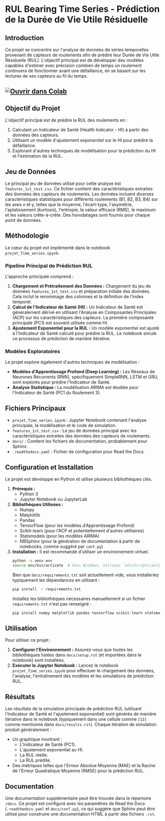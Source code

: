 # RUL Bearing Time Series - Prédiction de la Durée de Vie Utile Résiduelle

## Introduction
Ce projet se concentre sur l'analyse de données de séries temporelles provenant de capteurs de roulements afin de prédire leur Durée de Vie Utile Résiduelle (RUL). L'objectif principal est de développer des modèles capables d'estimer avec précision combien de temps un roulement continuera de fonctionner avant une défaillance, en se basant sur les lectures de ses capteurs au fil du temps.

## <a href="https://colab.research.google.com/github/Kalfa12/RUL_bearing_time_series/blob/main/projet_Time_series.ipynb" target="_parent"><img src="https://colab.research.google.com/assets/colab-badge.svg" alt="Ouvrir dans Colab"/></a>

## Objectif du Projet
L'objectif principal est de prédire la RUL des roulements en :
1.  Calculant un Indicateur de Santé (Health Indicator - HI) à partir des données des capteurs.
2.  Utilisant un modèle d'ajustement exponentiel sur le HI pour prédire la défaillance.
3.  Explorant d'autres techniques de modélisation pour la prédiction du HI et l'estimation de la RUL.

## Jeu de Données
Le principal jeu de données utilisé pour cette analyse est `features_1st_test.csv`. Ce fichier contient des caractéristiques extraites des données des capteurs de roulements. Les données incluent diverses caractéristiques statistiques pour différents roulements (B1, B2, B3, B4) sur les axes x et y, telles que la moyenne, l'écart-type, l'asymétrie, l'aplatissement (kurtosis), l'entropie, la valeur efficace (RMS), le maximum et les valeurs crête-à-crête. Des horodatages sont fournis pour chaque point de données.

## Méthodologie
Le cœur du projet est implémenté dans le notebook `projet_Time_series.ipynb`.

### Pipeline Principal de Prédiction RUL
L'approche principale comprend :
1.  **Chargement et Prétraitement des Données :** Chargement du jeu de données `features_1st_test.csv` et préparation initiale des données. Cela inclut le renommage des colonnes et la définition de l'index temporel.
2.  **Calcul de l'Indicateur de Santé (HI) :** Un Indicateur de Santé est généralement dérivé en utilisant l'Analyse en Composantes Principales (ACP) sur les caractéristiques des capteurs. La première composante principale (PC1) est souvent utilisée comme HI.
3.  **Ajustement Exponentiel pour la RUL :** Un modèle exponentiel est ajusté à l'Indicateur de Santé calculé pour prédire la RUL. Le notebook simule ce processus de prédiction de manière itérative.

### Modèles Exploratoires
Le projet explore également d'autres techniques de modélisation :
* **Modèles d'Apprentissage Profond (Deep Learning) :** Les Réseaux de Neurones Récurrents (RNN), spécifiquement SimpleRNN, LSTM et GRU, sont explorés pour prédire l'Indicateur de Santé.
* **Analyse Statistique :** La modélisation ARIMA est étudiée pour l'Indicateur de Santé (PC1 du Roulement 3).

## Fichiers Principaux
* `projet_Time_series.ipynb` : Jupyter Notebook contenant l'analyse principale, la modélisation et le code de simulation.
* `features_1st_test.csv` : Le jeu de données principal avec les caractéristiques extraites des données des capteurs de roulements.
* `docs/` : Contient les fichiers de documentation, probablement pour Sphinx.
* `.readthedocs.yaml` : Fichier de configuration pour Read the Docs.

## Configuration et Installation
Le projet est développé en Python et utilise plusieurs bibliothèques clés.

1.  **Prérequis :**
    * Python 3
    * Jupyter Notebook ou JupyterLab
2.  **Bibliothèques Utilisées :**
    * Numpy
    * Matplotlib
    * Pandas
    * TensorFlow (pour les modèles d'Apprentissage Profond)
    * Scikit-learn (pour l'ACP et potentiellement d'autres utilitaires)
    * Statsmodels (pour les modèles ARIMA)
    * NBSphinx (pour la génération de documentation à partir de notebooks, comme suggéré par `conf.py`)
3.  **Installation :**
    Il est recommandé d'utiliser un environnement virtuel.
    ```bash
    python -m venv env
    source env/bin/activate  # Sous Windows, utilisez `env\Scripts\activate`
    ```
    Bien que `docs/requirements.txt` soit actuellement vide, vous installeriez typiquement les dépendances en utilisant :
    ```bash
    pip install -r requirements.txt
    ```
    Installez les bibliothèques nécessaires manuellement si un fichier `requirements.txt` n'est pas renseigné :
    ```bash
    pip install numpy matplotlib pandas tensorflow scikit-learn statsmodels jupyter
    ```

## Utilisation
Pour utiliser ce projet :
1.  **Configurer l'Environnement :** Assurez-vous que toutes les bibliothèques listées dans `docs/setup.rst` (et importées dans le notebook) sont installées.
2.  **Exécuter le Jupyter Notebook :** Lancez le notebook `projet_Time_series.ipynb` pour effectuer le chargement des données, l'analyse, l'entraînement des modèles et les simulations de prédiction RUL.

## Résultats
Les résultats de la simulation principale de prédiction RUL (utilisant l'Indicateur de Santé et l'ajustement exponentiel) sont générés de manière itérative dans le notebook (typiquement dans une cellule comme `[13]` comme mentionné dans `docs/results.rst`). Chaque itération de simulation produit généralement :
* Un graphique montrant :
    * L'Indicateur de Santé (PC1).
    * L'ajustement exponentiel au HI.
    * La RUL réelle.
    * La RUL prédite.
* Des métriques telles que l'Erreur Absolue Moyenne (MAE) et la Racine de l'Erreur Quadratique Moyenne (RMSE) pour la prédiction RUL.

## Documentation
Une documentation supplémentaire peut être trouvée dans le répertoire `/docs`. Ce projet est configuré avec les paramètres de Read the Docs (`.readthedocs.yaml` et `docs/conf.py`), ce qui suggère que Sphinx peut être utilisé pour construire une documentation HTML à partir des fichiers `.rst`.
